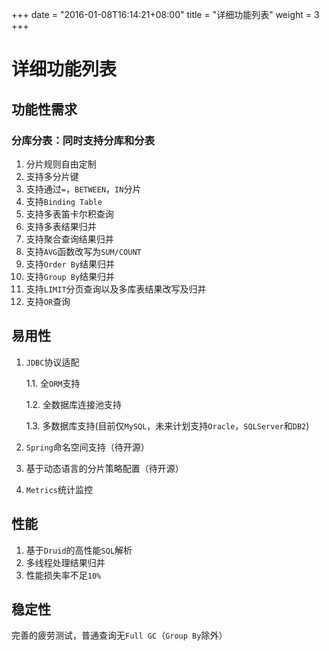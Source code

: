 +++
date = "2016-01-08T16:14:21+08:00"
title = "详细功能列表"
weight = 3
+++
# 详细功能列表

## 功能性需求

### 分库分表：同时支持分库和分表
1. 分片规则自由定制
2. 支持多分片键
3. 支持通过`=`，`BETWEEN`，`IN`分片
4. 支持`Binding Table`
5. 支持多表笛卡尔积查询
6. 支持多表结果归并
7. 支持聚合查询结果归并
8. 支持`AVG`函数改写为`SUM/COUNT`
9. 支持`Order By`结果归并
10. 支持`Group By`结果归并
11. 支持`LIMIT`分页查询以及多库表结果改写及归并
12. 支持`OR`查询

## 易用性

1. `JDBC`协议适配

    1.1. 全`ORM`支持

    1.2. 全数据库连接池支持

    1.3. 多数据库支持(目前仅`MySQL`，未来计划支持`Oracle`，`SQLServer`和`DB2`)
2. `Spring`命名空间支持（待开源）
3. 基于动态语言的分片策略配置（待开源）
4. `Metrics`统计监控

## 性能
1. 基于`Druid`的高性能`SQL`解析
2. 多线程处理结果归并
3. 性能损失率不足`10%`

## 稳定性
完善的疲劳测试，普通查询无`Full GC`（`Group By`除外）
